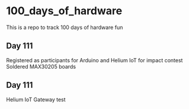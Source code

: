 # 100_days_of_hardware
This is a repo to track 100 days of hardware fun

## Day 111
Registered as participants for Arduino and Helium IoT for impact contest\
Soldered MAX30205 boards

## Day 111
Helium IoT Gateway test
